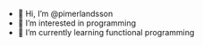 - 👋 Hi, I’m @pimerlandsson
- 👀 I’m interested in programming
- 🌱 I’m currently learning functional programming

<!---
pimerlandsson/pimerlandsson is a ✨ special ✨ repository because its `README.md` (this file) appears on your GitHub profile.
You can click the Preview link to take a look at your changes.
--->
